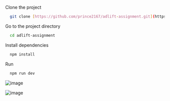Clone the project

```bash
  git clone [https://github.com/prince2167/adlift-assignment.git](https://github.com/prince2167/adlift-assignment)
```

Go to the project directory

```bash
  cd adlift-assignment
```

Install dependencies

```bash
  npm install
```
Run

```bash
  npm run dev
```

![image](https://github.com/user-attachments/assets/3fcaeb74-a51f-4d0c-85cc-bf50ddf6a544)

![image](https://github.com/user-attachments/assets/95a46633-7642-4ba2-b5e3-6513cfc9137d)


